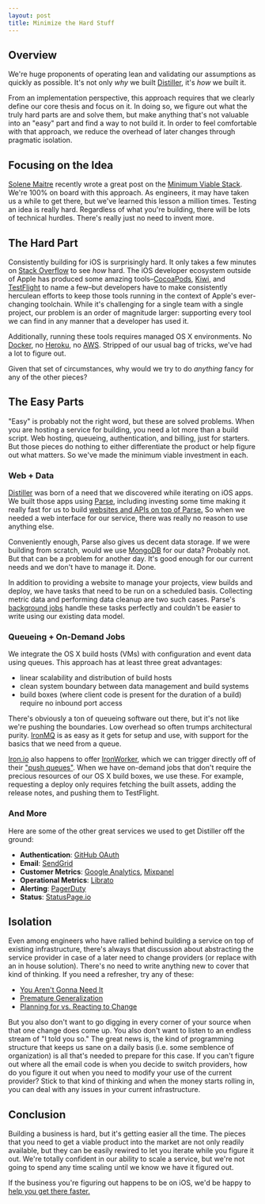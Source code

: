 ```yaml
---
layout: post
title: Minimize the Hard Stuff
---
```


## Overview

We're huge proponents of operating lean and validating our assumptions as quickly as possible. It's not only *why* we built [Distiller](http://distiller.io), it's *how* we built it.

From an implementation perspective, this approach requires that we clearly define our core thesis and focus on it. In doing so, we figure out what the truly hard parts are and solve them, but make anything that's not valuable into an "easy" part and find a way to not build it. In order to feel comfortable with that approach, we reduce the overhead of later changes through pragmatic isolation.

## Focusing on the Idea

[Solene Maitre](http://twitter.com/solenema) recently wrote a great post on the [Minimum Viable Stack](https://medium.com/design-startups/7dcb59c9fe1f). We're 100% on board with this approach. As engineers, it may have taken us a while to get there, but we've learned this lesson a million times. Testing an idea is really hard. Regardless of what you're building, there will be lots of technical hurdles. There's really just no need to invent more.

## The Hard Part

Consistently building for iOS is surprisingly hard. It only takes a few minutes on [Stack Overflow](http://stackoverflow.com/questions/tagged/xcodebuild) to see *how* hard. The iOS developer ecosystem outside of Apple has produced some amazing tools–[CocoaPods](http://cocoapods.org), [Kiwi](https://github.com/allending/Kiwi), and [TestFlight](https://testflightapp.com/) to name a few–but developers have to make consistently herculean efforts to keep those tools running in the context of Apple's ever-changing toolchain. While it's challenging for a single team with a single project, our problem is an order of magnitude larger: supporting every tool we can find in any manner that a developer has used it.

Additionally, running these tools requires managed OS X environments. No [Docker](https://www.docker.io/), no [Heroku](https://www.heroku.com/), no [AWS](http://aws.amazon.com/). Stripped of our usual bag of tricks, we've had a lot to figure out.

Given that set of circumstances, why would we try to do *anything* fancy for any of the other pieces?

## The Easy Parts

"Easy" is probably not the right word, but these are solved problems. When you are hosting a service for building, you need a lot more than a build script. Web hosting, queueing, authentication, and billing, just for starters. But those pieces do nothing to either differentiate the product or help figure out what matters. So we've made the minimum viable investment in each.

### Web + Data

[Distiller](http://distiller.io) was born of a need that we discovered while iterating on iOS apps. We built those apps using [Parse](http://parse.com), including investing some time making it really fast for us to build [websites and APIs on top of Parse.](https://github.com/utahstreetlabs/parseapp-cljs) So when we needed a web interface for our service, there was really no reason to use anything else.

Conveniently enough, Parse also gives us decent data storage. If we were building from scratch, would we use [MongoDB](https://www.mongodb.org/) for our data? Probably not. But that can be a problem for another day. It's good enough for our current needs and we don't have to manage it. Done.

In addition to providing a website to manage your projects, view builds and deploy, we have tasks that need to be run on a scheduled basis. Collecting metric data and performing data cleanup are two such cases. Parse's [background jobs](https://www.parse.com/docs/cloud_code_guide#jobs) handle these tasks perfectly and couldn't be easier to write using our existing data model.

### Queueing + On-Demand Jobs

We integrate the OS X build hosts (VMs) with configuration and event data using queues. This approach has at least three great advantages:

* linear scalability and distribution of build hosts
* clean system boundary between data management and build systems
* build boxes (where client code is present for the duration of a build) require no inbound port access

There's obviously a ton of queueing software out there, but it's not like we're pushing the boundaries. Low overhead so often trumps architectural purity. [IronMQ](http://www.iron.io/mq) is as easy as it gets for setup and use, with support for the basics that we need from a queue.

[Iron.io](http://www.iron.io/) also happens to offer [IronWorker](http://www.iron.io/worker), which we can trigger directly off of their ["push queues"](http://dev.iron.io/mq/reference/push_queues/). When we have on-demand jobs that don't require the precious resources of our OS X build boxes, we use these. For example, requesting a deploy only requires fetching the built assets, adding the release notes, and pushing them to TestFlight.

### And More

Here are some of the other great services we used to get Distiller off the ground:

* **Authentication**: [GitHub OAuth](https://developer.github.com/v3/oauth/)
* **Email**: [SendGrid](http://sendgrid.com)
* **Customer Metrics**: [Google Analytics](http://analytics.google.com), [Mixpanel](https://mixpanel.com)
* **Operational Metrics**: [Librato](https://metrics.librato.com/)
* **Alerting**: [PagerDuty](http://www.pagerduty.com/)
* **Status**: [StatusPage.io](https://www.statuspage.io/)

## Isolation

Even among engineers who have rallied behind building a service on top of existing infrastructure, there's always that discussion about abstracting the service provider in case of a later need to change providers (or replace with an in house solution). There's no need to write anything new to cover that kind of thinking. If you need a refresher, try any of these:

* [You Aren't Gonna Need It](http://xp.c2.com/YouArentGonnaNeedIt.html)
* [Premature Generalization](http://c2.com/cgi/wiki?PrematureGeneralization)
* [Planning for vs. Reacting to Change](http://devlicio.us/blogs/billy_mccafferty/archive/2006/09/20/Planning-for-vs.-Reacting-to-Change.aspx)

But you also don't want to go digging in every corner of your source when that one change does come up. You also don't want to listen to an endless stream of "I told you so." The great news is, the kind of programming structure that keeps us sane on a daily basis (i.e. some semblence of organization) is all that's needed to prepare for this case. If you can't figure out where all the email code is when you decide to switch providers, how do you figure it out when you need to modify your use of the current provider? Stick to that kind of thinking and when the money starts rolling in, you can deal with any issues in your current infrastructure.

## Conclusion

Building a business is hard, but it's getting easier all the time. The pieces that you need to get a viable product into the market are not only readily available, but they can be easily rewired to let you iterate while you figure it out. We're totally confident in our ability to scale a service, but we're not going to spend any time scaling until we know we have it figured out.

If the business you're figuring out happens to be on iOS, we'd be happy to [help you get there faster.](http://distiller.io)
